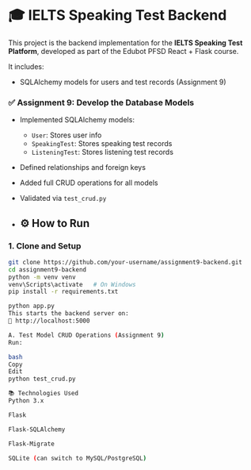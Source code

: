 # 🎓 IELTS Speaking Test Backend

This project is the backend implementation for the **IELTS Speaking Test Platform**, developed as part of the Edubot PFSD React + Flask course.

It includes:
- SQLAlchemy models for users and test records (Assignment 9)

### ✅ Assignment 9: Develop the Database Models

- Implemented SQLAlchemy models:
  - `User`: Stores user info
  - `SpeakingTest`: Stores speaking test records
  - `ListeningTest`: Stores listening test records
- Defined relationships and foreign keys
- Added full CRUD operations for all models
- Validated via `test_crud.py`

- ## ⚙️ How to Run

### 1. Clone and Setup

```bash
git clone https://github.com/your-username/assignment9-backend.git
cd assignment9-backend
python -m venv venv
venv\Scripts\activate   # On Windows
pip install -r requirements.txt

python app.py
This starts the backend server on:
📍 http://localhost:5000

A. Test Model CRUD Operations (Assignment 9)
Run:

bash
Copy
Edit
python test_crud.py

📚 Technologies Used
Python 3.x

Flask

Flask-SQLAlchemy

Flask-Migrate

SQLite (can switch to MySQL/PostgreSQL)
